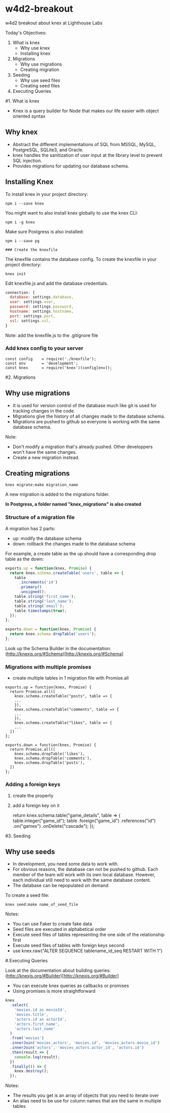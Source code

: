 # w4d2-breakout

w4d2 breakout about knex at Lighthouse Labs

Today's Objectives:

1.  What is knex
    - Why use knex
    - Installing knex
2.  Migrations
    - Why use migrations
    - Creating migration
3.  Seeding
    - Why use seed files
    - Creating seed files
4.  Executing Queries

#1. What is knex

- Knex is a query builder for Node that makes our life easier with object oriented syntax

## Why knex

- Abstract the different implementations of SQL from MSSQL, MySQL, PostgreSQL, SQLite3, and Oracle.
- knex handles the sanitization of user input at the library level to prevent SQL injection.
- Provides migrations for updating our database schema.

## Installing Knex

To install knex in your project directory:

    npm i --save knex

You might want to also install knex globally to use the knex CLI:

    npm i -g knex

Make sure Postgress is also installed:

    npm i --save pg

    ### Create the knexfile

The knexfile contains the database config. To create the knexfile in your project directory:

    knex init

Edit knexfile.js and add the database credentials.

```js
connection: {
  database: settings.database,
  user: settings.user,
  password: settings.password,
  hostname: settings.hostname,
  port: settings.port,
  ssl: settings.ssl,
}
```

Note: add the knexfile.js to the .gitignore file

### Add knex config to your server

    const config    = require('./knexfile');
    const env       = 'development';
    const knex      = require('knex')(config[env]);

#2. Migrations

## Why use migrations

- It is used for version control of the database much like git is used for tracking changes in the code.
- Migrations give the history of all changes made to the database schema.
- Migrations are pushed to github so everyone is working with the same database schema.

Note:

- Don't modify a migration that's already pushed. Other developpers won't have the same changes.
- Create a new migration instead.

## Creating migrations

    knex migrate:make migration_name

A new migration is added to the migrations folder.

**In Postgress, a folder named "knex_migrations" is also created**

### Structure of a migration file

A migration has 2 parts:

- up: modify the database schema
- down: rollback the changes made to the database schema

For example, a create table as the up should have a corresponding drop table as the down:

```javascript
exports.up = function(knex, Promise) {
  return knex.schema.createTable('users', table => {
    table
      .increments('id')
      .primary()
      .unsigned();
    table.string('first_name');
    table.string('last_name');
    table.string('email');
    table.timestamps(true);
  });
};

exports.down = function(knex, Promise) {
  return knex.schema.dropTable('users');
};
```

Look up the Schema Builder in the documentation:
(http://knexjs.org/#Schema)[http://knexjs.org/#Schema]

### Migrations with multiple promises

- create multiple tables in 1 migration file with Promise.all

```
exports.up = function(knex, Promise) {
  return Promise.all([
    knex.schema.createTable("posts", table => {
    ...
    }),
    knex.schema.createTable("comments", table => {
    ...
    }),
    knex.schema.createTable("likes", table => {
    ...
  ])
};

exports.down = function(knex, Promise) {
  return Promise.all([
    knex.schema.dropTable('likes'),
    knex.schema.dropTable('comments'),
    knex.schema.dropTable('posts'),
  ])
};
```

### Adding a foreign keys

1. create the property
2. add a foreign key on it

   return knex.schema.table("game_details", table => {
   table.integer("game_id");
   table
   .foreign("game_id")
   .references("id")
   .on("games")
   .onDelete("cascade");
   });

#3. Seeding

## Why use seeds

- In development, you need some data to work with.
- For obvious reasons, the database can not be pushed to github. Each member of the team will work with its own local database. However, each individual still need to work with the same database content.
- The database can be repopulated on demand

To create a seed file:

    knex seed:make name_of_seed_file

Notes:

- You can use Faker to create fake data
- Seed files are executed in alphabetical order
- Execute seed files of tables representing the one side of the relationship first
- Execute seed files of tables with foreign keys second
- use knex.raw("ALTER SEQUENCE tablename_id_seq RESTART WITH 1")

#.Executing Queries

Look at the documentation about building queries:
(http://knexjs.org/#Builder)[http://knexjs.org/#Builder]

- You can execute knex queries as callbacks or promises
- Using promises is more straightforward

```javascript
knex
  .select(
    'movies.id as movieId',
    'movies.title',
    'actors.id as actorId',
    'actors.first_name',
    'actors.last_name'
  )
  .from('movies')
  .innerJoin('movies_actors', 'movies.id', 'movies_actors.movie_id')
  .innerJoin('actors', 'movies_actors.actor_id', 'actors.id')
  .then(result => {
    console.log(result);
  })
  .finally(() => {
    knex.destroy();
  });
```

Notes:

- The results you get is an array of objects that you need to iterate over
- An alias need to be use for column names that are the same in multiple tables
